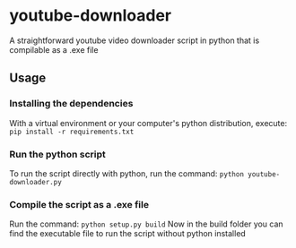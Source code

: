 # youtube-downloader
A straightforward youtube video downloader script in python that is compilable as a .exe file

## Usage

### Installing the dependencies

With a virtual environment or your computer's python distribution, execute: `pip install -r requirements.txt`

### Run the python script

To run the script directly with python, run the command: `python youtube-downloader.py`

### Compile the script as a .exe file

Run the command: `python setup.py build`
Now in the build folder you can find the executable file to run the script without python installed
